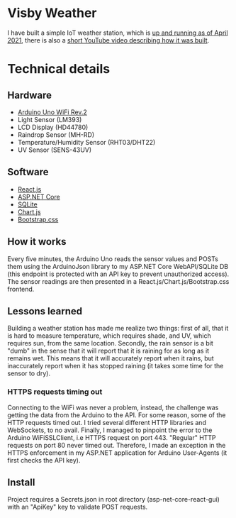 # Visby Weather
I have built a simple IoT weather station, which is [up and running as of April 2021](https://iot.sommarvind.tech/), there is also a [short YouTube video describing how it was built](https://youtube.com/watch?v=0aYAbL72kJo).

# Technical details
## Hardware
* [Arduino Uno WiFi Rev.2](https://arduino.cc)
* Light Sensor (LM393)
* LCD Display (HD44780)
* Raindrop Sensor (MH-RD)
* Temperature/Humidity Sensor (RHT03/DHT22)
* UV Sensor (SENS-43UV)

## Software
* [React.js](https://reactjs.org)
* [ASP.NET Core](https://asp.net)
* [SQLite](https://www.sqlite.org/)
* [Chart.js](https://chartjs.org)
* [Bootstrap.css](https://getbootstrap.com/)

## How it works
Every five minutes, the Arduino Uno reads the sensor values and POSTs them using the ArduinoJson library to my ASP.NET Core WebAPI/SQLite DB (this endpoint is protected with an API key to prevent unauthorized access). The sensor readings are then presented in a React.js/Chart.js/Bootstrap.css frontend.

## Lessons learned
Building a weather station has made me realize two things: first of all, that it is hard to measure temperature, which requires shade, and UV, which requires sun, from the same location. Secondly, the rain sensor is a bit "dumb" in the sense that it will report that it is raining for as long as it remains wet. This means that it will accurately report when it rains, but inaccurately report when it has stopped raining (it takes some time for the sensor to dry). 

### HTTPS requests timing out
Connecting to the WiFi was never a problem, instead, the challenge was getting the data from the Arduino to the API. For some reason, some of the HTTP requests timed out. I tried several different HTTP libraries and WebSockets, to no avail. Finally, I managed to pinpoint the error to the Arduino WiFiSSLClient, i.e HTTPS request on port 443. "Regular" HTTP requests on port 80 never timed out. Therefore, I made an exception in the HTTPS enforcement in my ASP.NET application for Arduino User-Agents (it first checks the API key).

## Install
Project requires a Secrets.json in root directory (asp-net-core-react-gui) with an "ApiKey" key to validate POST requests.